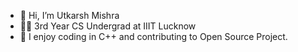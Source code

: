 - 👋 Hi, I’m Utkarsh Mishra 
- 👨‍💻 3rd Year CS Undergrad at IIIT Lucknow
- 🌱  I enjoy coding in C++ and contributing to Open Source Project.

<!---
utkarshfelix/utkarshfelix is a ✨ special ✨ repository because its `README.md` (this file) appears on your GitHub profile.
You can click the Preview link to take a look at your changes.
--->
